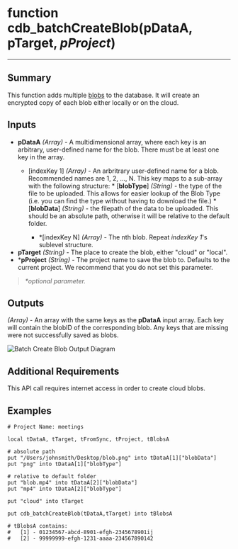 # function cdb_batchCreateBlob(pDataA, pTarget, *pProject*)
---
## Summary
This function adds multiple [blobs](https://en.wikipedia.org/wiki/Binary_large_object) to the database. It will create an encrypted copy of each blob either locally or on the cloud.

## Inputs
* **pDataA** *(Array)* - A multidimensional array, where each key is an arbitrary, user-defined name for the blob. There must be at least one key in the array.
	* [indexKey 1] *(Array)* - An arbritrary user-defined name for a blob. Recommended names are 1, 2, ..., N. This key maps to a sub-array with the following structure:
    		* [**blobType**] *(String)* - the type of the file to be uploaded. This allows for easier lookup of the Blob Type (i.e. you can find the type without having to download the file.)
    		* [**blobData**] *(String)* - the filepath of the data to be uploaded. This should be an absolute path, otherwise it will be relative to the default folder.
    		
    	* \*[indexKey N] *(Array)* - The nth blob. Repeat *indexKey 1*'s sublevel structure.
* **pTarget** *(String)* - The place to create the blob, either "cloud" or "local".
* \***pProject** *(String)* - The project name to save the blob to. Defaults to the current project. We recommend that you do not set this parameter.

> _*optional parameter._

## Outputs
*(Array)* - An array with the same keys as the **pDataA** input array. Each key will contain the blobID of the corresponding blob. Any keys that are missing were not successfully saved as blobs.

![Batch Create Blob Output Diagram](/images/BatchCreateBlobOutput.svg)

## Additional Requirements
This API call requires internet access in order to create cloud blobs.

## Examples 
```livecodeserver
# Project Name: meetings

local tDataA, tTarget, tFromSync, tProject, tBlobsA

# absolute path
put "/Users/johnsmith/Desktop/blob.png" into tDataA[1]["blobData"]
put "png" into tDataA[1]["blobType"]

# relative to default folder
put "blob.mp4" into tDataA[2]["blobData"]
put "mp4" into tDataA[2]["blobType"]

put "cloud" into tTarget

put cdb_batchCreateBlob(tDataA,tTarget) into tBlobsA

# tBlobsA contains:
#	[1] - 01234567-abcd-8901-efgh-2345678901ij
#	[2] - 99999999-efgh-1231-aaaa-234567890142

```